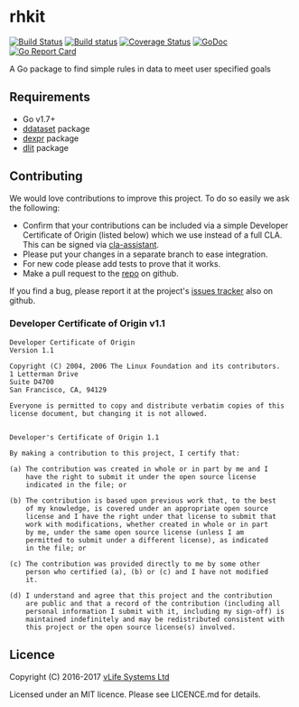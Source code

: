 rhkit
=====

[![Build Status](https://travis-ci.org/vlifesystems/rhkit.svg?branch=master)](https://travis-ci.org/vlifesystems/rhkit)
[![Build status](https://ci.appveyor.com/api/projects/status/s8wuof8su9v6ty7k?svg=true)](https://ci.appveyor.com/project/lawrencewoodman/rhkit)
[![Coverage Status](https://coveralls.io/repos/vlifesystems/rhkit/badge.svg?branch=master)](https://coveralls.io/r/vlifesystems/rhkit?branch=master)
[![GoDoc](https://godoc.org/github.com/vlifesystems/rhkit?status.svg)](https://godoc.org/github.com/vlifesystems/rhkit)
[![Go Report Card](https://goreportcard.com/badge/github.com/vlifesystems/rhkit)](https://goreportcard.com/report/github.com/vlifesystems/rhkit)

A Go package to find simple rules in data to meet user specified goals

Requirements
------------
* Go v1.7+
* [ddataset](https://github.com/lawrencewoodman/ddataset) package
* [dexpr](https://github.com/lawrencewoodman/dexpr) package
* [dlit](https://github.com/lawrencewoodman/dlit) package

Contributing
------------
We would love contributions to improve this project.  To do so easily we ask the following:

  * Confirm that your contributions can be included via a simple Developer Certificate of Origin (listed below) which we use instead of a full CLA. This can be signed via [cla-assistant](https://cla-assistant.io/vlifesystems/rhkit).
  * Please put your changes in a separate branch to ease integration.
  * For new code please add tests to prove that it works.
  * Make a pull request to the [repo](https://github.com/vlifesystems/rhkit) on github.

If you find a bug, please report it at the project's [issues tracker](https://github.com/vlifesystems/rhkit/issues) also on github.

### Developer Certificate of Origin v1.1

    Developer Certificate of Origin
    Version 1.1

    Copyright (C) 2004, 2006 The Linux Foundation and its contributors.
    1 Letterman Drive
    Suite D4700
    San Francisco, CA, 94129

    Everyone is permitted to copy and distribute verbatim copies of this
    license document, but changing it is not allowed.


    Developer's Certificate of Origin 1.1

    By making a contribution to this project, I certify that:

    (a) The contribution was created in whole or in part by me and I
        have the right to submit it under the open source license
        indicated in the file; or

    (b) The contribution is based upon previous work that, to the best
        of my knowledge, is covered under an appropriate open source
        license and I have the right under that license to submit that
        work with modifications, whether created in whole or in part
        by me, under the same open source license (unless I am
        permitted to submit under a different license), as indicated
        in the file; or

    (c) The contribution was provided directly to me by some other
        person who certified (a), (b) or (c) and I have not modified
        it.

    (d) I understand and agree that this project and the contribution
        are public and that a record of the contribution (including all
        personal information I submit with it, including my sign-off) is
        maintained indefinitely and may be redistributed consistent with
        this project or the open source license(s) involved.

Licence
-------
Copyright (C) 2016-2017 [vLife Systems Ltd](http://vlifesystems.com)

Licensed under an MIT licence.  Please see LICENCE.md for details.
